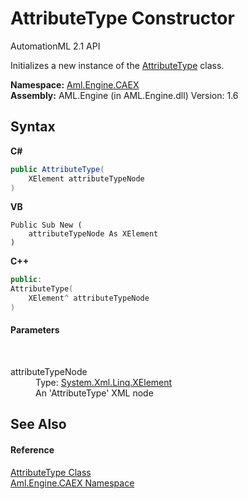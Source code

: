 # AttributeType Constructor 
AutomationML 2.1 API 

Initializes a new instance of the <a href="T_Aml_Engine_CAEX_AttributeType">AttributeType</a> class.

**Namespace:**&nbsp;<a href="N_Aml_Engine_CAEX">Aml.Engine.CAEX</a><br />**Assembly:**&nbsp;AML.Engine (in AML.Engine.dll) Version: 1.6

## Syntax

**C#**<br />
``` C#
public AttributeType(
	XElement attributeTypeNode
)
```

**VB**<br />
``` VB
Public Sub New ( 
	attributeTypeNode As XElement
)
```

**C++**<br />
``` C++
public:
AttributeType(
	XElement^ attributeTypeNode
)
```


#### Parameters
&nbsp;<dl><dt>attributeTypeNode</dt><dd>Type: <a href="https://docs.microsoft.com/dotnet/api/system.xml.linq.xelement" target="_parent" rel="noopener noreferrer">System.Xml.Linq.XElement</a><br />An 'AttributeType' XML node</dd></dl>

## See Also


#### Reference
<a href="T_Aml_Engine_CAEX_AttributeType">AttributeType Class</a><br /><a href="N_Aml_Engine_CAEX">Aml.Engine.CAEX Namespace</a><br />